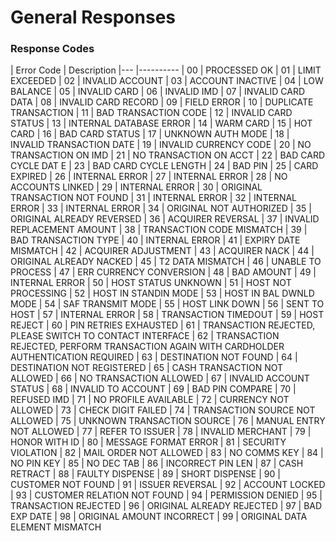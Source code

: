 # General Responses


### Response Codes

   | Error Code   | Description
     |---     |----------
   | 00           | PROCESSED OK
   | 01           | LIMIT EXCEEDED
   | 02           | INVALID ACCOUNT
   | 03           | ACCOUNT INACTIVE
   | 04           | LOW BALANCE
   | 05           | INVALID CARD
   | 06           | INVALID IMD
   | 07           | INVALID CARD DATA
   | 08           | INVALID CARD RECORD
   | 09           | FIELD ERROR
   | 10           | DUPLICATE TRANSACTION
   | 11           | BAD TRANSACTION CODE
   | 12           | INVALID CARD STATUS
   | 13           | INTERNAL DATABASE ERROR
   | 14           | WARM CARD
   | 15           | HOT CARD
   | 16           | BAD CARD STATUS
   | 17           | UNKNOWN AUTH MODE
   | 18           | INVALID TRANSACTION DATE
   | 19           | INVALID CURRENCY CODE
   | 20           | NO TRANSACTION ON IMD
   | 21           | NO TRANSACTION ON ACCT
   | 22           | BAD CARD CYCLE DAT E
   | 23           | BAD CARD CYCLE LENGTH
   | 24           | BAD PIN
   | 25           | CARD EXPIRED
   | 26           | INTERNAL ERROR
   | 27           | INTERNAL ERROR
   | 28           | NO ACCOUNTS LINKED
   | 29           | INTERNAL ERROR
   | 30           | ORIGINAL TRANSACTION NOT FOUND
   | 31           | INTERNAL ERROR
   | 32           | INTERNAL ERROR
   | 33           | INTERNAL ERROR
   | 34           | ORIGINAL NOT AUTHORIZED
   | 35           | ORIGINAL ALREADY REVERSED
   | 36           | ACQUIRER REVERSAL
   | 37           | INVALID REPLACEMENT AMOUNT
   | 38           | TRANSACTION CODE MISMATCH
   | 39           | BAD TRANSACTION TYPE
   | 40           | INTERNAL ERROR
   | 41           | EXPIRY DATE MISMATCH
   | 42           | ACQUIRER ADJUSTMENT
   | 43           | ACQUIRER NACK
   | 44           | ORIGINAL ALREADY NACKED
   | 45           | T2 DATA MISMATCH
   | 46           | UNABLE TO PROCESS
   | 47           | ERR CURRENCY CONVERSION
   | 48           | BAD AMOUNT
   | 49           | INTERNAL ERROR
   | 50           | HOST STATUS UNKNOWN
   | 51           | HOST NOT PROCESSING
   | 52           | HOST IN STANDIN MODE
   | 53           | HOST IN BAL DWNLD MODE
   | 54           | SAF TRANSMIT MODE
   | 55           | HOST LINK DOWN
   | 56           | SENT TO HOST
   | 57           | INTERNAL ERROR
   | 58           | TRANSACTION TIMEDOUT
   | 59           | HOST REJECT
   | 60           | PIN RETRIES EXHAUSTED
   | 61           | TRANSACTION REJECTED, PLEASE SWITCH TO CONTACT INTERFACE
   | 62           | TRANSACTION REJECTED, PERFORM TRANSACTION AGAIN WITH CARDHOLDER AUTHENTICATION REQUIRED
   | 63           | DESTINATION NOT FOUND
   | 64           | DESTINATION NOT REGISTERED
   | 65           | CASH TRANSACTION NOT ALLOWED
   | 66           | NO TRANSACTION ALLOWED
   | 67           | INVALID ACCOUNT STATUS
   | 68           | INVALID TO ACCOUNT
   | 69           | BAD PIN COMPARE
   | 70           | REFUSED IMD
   | 71           | NO PROFILE AVAILABLE
   | 72           | CURRENCY NOT ALLOWED
   | 73           | CHECK DIGIT FAILED
   | 74           | TRANSACTION SOURCE NOT ALLOWED
   | 75           | UNKNOWN TRANSACTION SOURCE
   | 76           | MANUAL ENTRY NOT ALLOWED
   | 77           | REFER TO ISSUER
   | 78           | INVALID MERCHANT
   | 79           | HONOR WITH ID
   | 80           | MESSAGE FORMAT ERROR
   | 81           | SECURITY VIOLATION
   | 82           | MAIL ORDER NOT ALLOWED
   | 83           | NO COMMS KEY
   | 84           | NO PIN KEY
   | 85           | NO DEC TAB
   | 86           | INCORRECT PIN LEN
   | 87           | CASH RETRACT
   | 88           | FAULTY DISPENSE
   | 89           | SHORT DISPENSE
   | 90           | CUSTOMER NOT FOUND
   | 91           | ISSUER REVERSAL
   | 92           | ACCOUNT LOCKED
   | 93           | CUSTOMER RELATION NOT FOUND
   | 94           | PERMISSION DENIED
   | 95           | TRANSACTION REJECTED
   | 96           | ORIGINAL ALREADY REJECTED
   | 97           | BAD EXP DATE
   | 98           | ORIGINAL AMOUNT INCORRECT
   | 99           | ORIGINAL DATA ELEMENT MISMATCH
